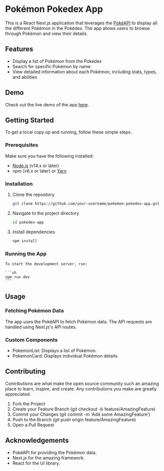 # Pokémon Pokedex App

This is a React Next.js application that leverages the [PokéAPI](https://pokeapi.co/) to display all the different Pokémon in the Pokédex. The app allows users to browse through Pokémon and view their details.

## Features

- Display a list of Pokémon from the Pokédex
- Search for specific Pokémon by name
- View detailed information about each Pokémon, including stats, types, and abilities

## Demo

Check out the live demo of the app [here](https://poke-dex-gilt.vercel.app/).

## Getting Started

To get a local copy up and running, follow these simple steps.

### Prerequisites

Make sure you have the following installed:

- [Node.js](https://nodejs.org/) (v14.x or later)
- npm (v6.x or later) or [Yarn](https://yarnpkg.com/)

### Installation

1. Clone the repository

   ```sh
   git clone https://github.com/your-username/pokemon-pokedex-app.git
   ```

2. Navigate to the project directory

    ```sh
    cd pokedex-app
    ```

3. Install dependencies

    ```sh
    npm install
    ```

### Running the App

    To start the development server, run:

    ```sh
    npm run dev
    ```

## Usage

### Fetching Pokémon Data

The app uses the PokéAPI to fetch Pokémon data. The API requests are handled using Next.js's API routes.

### Custom Components

- PokemonList: Displays a list of Pokémon.
- PokemonCard: Displays individual Pokémon details.

## Contributing

Contributions are what make the open source community such an amazing place to learn, inspire, and create. Any contributions you make are greatly appreciated.

1. Fork the Project
2. Create your Feature Branch (git checkout -b feature/AmazingFeature)
3. Commit your Changes (git commit -m 'Add some AmazingFeature')
4. Push to the Branch (git push origin feature/AmazingFeature)
5. Open a Pull Request

## Acknowledgements

- PokéAPI for providing the Pokémon data.
- Next.js for the amazing framework.
- React for the UI library.